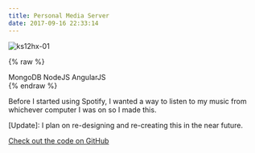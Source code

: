 ```yaml
---
title: Personal Media Server
date: 2017-09-16 22:33:14
---
```


![ks12hx-01](/images/proj/music-player-large.JPG "This is one dope sampler.")

{% raw %}
<div class="post-tags">
      <span class="tagname">MongoDB</span>
      <span class="tagname">NodeJS</span>
      <span class="tagname">AngularJS</span>
</div>
{% endraw %}

Before I started using Spotify, I wanted a way to listen to my music from whichever computer I was on so I made this.

[Update]: I plan on re-designing and re-creating this in the near future.

[Check out the code on GitHub](https://github.com/stemmlerjs/mymusicserver)